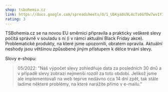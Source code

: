 ```yaml
---
shop: tsbohemia.cz
link: https://docs.google.com/spreadsheets/d/1_UbKya8s9L4cTs6GfDw7wv1Y1wJ9gZI-D5TTgTW8BH8/edit?usp=sharing
rating: 3
---
```


TSBohemia.cz se na novou EU směrnici připravila a prakticky veškeré slevy počítá správně v souladu s ní (i v rámci aktuální Black Friday akce). Problematické produkty, na které jsme upozornili, obratem opravila. Aktuální neshody jsou většinou způsobené jiným přístupem k délce trvání slevy.

Slovy e-shopu:

> 05/2022: "Náš výpočet slevy zohledňuje data za posledních 30 dnů a v případě slevy zobrazí nejmenší rozdíl za toto období. Jelikož jsme ale implementovali na web teprve nedávno cca 14 dní zpět, tak stále ladíme některé problémy, na které narážíte přímo v e-mailu."

